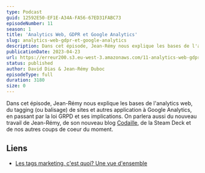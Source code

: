 ```yaml
---
type: Podcast
guid: 12592E50-EF1E-A34A-FA56-67ED31FABC73
episodeNumber: 11
season: 1
title: 'Analytics Web, GDPR et Google Analytics'
slug: analytics-web-gdpr-et-google-analytics
description: Dans cet épisode, Jean-Rémy nous explique les bases de l'analytics web, du tagging (ou balisage) de sites et autres application à Google Analytics.
publicationDate: 2023-04-23
url: https://erreur200.s3.eu-west-3.amazonaws.com/11-analytics-web-gdpr-et-google-analytics.mp3
status: published
author: David Dias & Jean-Rémy Duboc
episodeType: full
duration: 3180
size: 0
---
```


Dans cet épisode, Jean-Rémy nous explique les bases de l'analytics web, du tagging (ou balisage) de sites et autres application à Google Analytics, en passant par la loi GRPD et ses implications.
On parlera aussi du nouveau travail de Jean-Rémy, de son nouveau blog [Codaille](https://codaille.com), de la Steam Deck et de nos autres coups de coeur du moment.

## Liens

- [Les tags marketing, c'est quoi? Une vue d'ensemble](https://codaille.com/les-tags-marketing)
